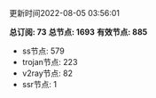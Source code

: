 更新时间2022-08-05 03:56:01

**总订阅: 73**
**总节点: 1693**
**有效节点: 885**
- ss节点: 579
- trojan节点: 223
- v2ray节点: 82
- ssr节点: 1
